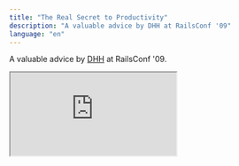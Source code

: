 ```yaml
---
title: "The Real Secret to Productivity"
description: "A valuable advice by DHH at RailsConf '09"
language: "en"
---
```


<p>A valuable advice by <a href="https://twitter.com/dhh">DHH</a> at RailsConf '09.</p>

<div class="video-wrap">
  <iframe src="https://player.vimeo.com/video/4552747">
  </iframe>
</div>